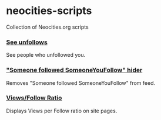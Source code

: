 # neocities-scripts
Collection of Neocities.org scripts

### [See unfollows](https://greasyfork.org/en/scripts/450226-see-unfollows-neocities-org)
See people who unfollowed you.  
  
### ["Someone followed SomeoneYouFollow" hider](https://greasyfork.org/en/scripts/450180-someone-followed-someoneyoufollow-hider-neocities-org)
Removes "Someone followed SomeoneYouFollow" from feed.  
  
### [Views/Follow Ratio](https://greasyfork.org/en/scripts/450178-views-follow-ratio-neocities-org)
Displays Views per Follow ratio on site pages.  
